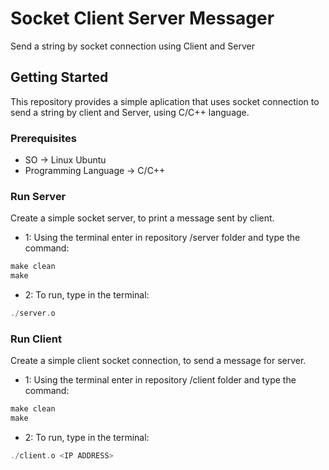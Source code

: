 # Socket Client Server Messager
Send a string by socket connection using Client and Server

## Getting Started
This repository provides a simple aplication that uses socket connection to send a string by client and Server, using C/C++ language.

### Prerequisites

  - SO -> Linux Ubuntu
  - Programming Language -> C/C++

### Run Server
Create a simple socket server, to print a message sent by client.

- 1: Using the terminal enter in repository /server folder and type the command:  
```c++
make clean
make
```
- 2: To run, type in the terminal:
```c++
./server.o
```
### Run Client
Create a simple client socket connection, to send a message for server.

- 1: Using the terminal enter in repository /client folder and type the command:  
```c++
make clean
make
```
- 2: To run, type in the terminal:
```c++
./client.o <IP ADDRESS>
```
